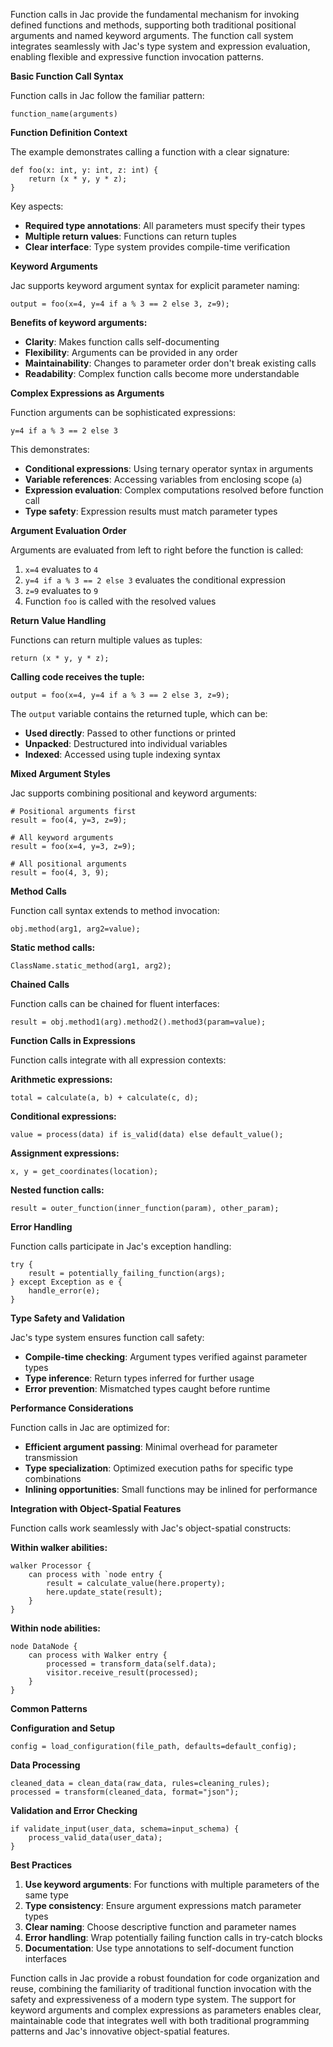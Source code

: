 Function calls in Jac provide the fundamental mechanism for invoking defined functions and methods, supporting both traditional positional arguments and named keyword arguments. The function call system integrates seamlessly with Jac's type system and expression evaluation, enabling flexible and expressive function invocation patterns.

**Basic Function Call Syntax**

Function calls in Jac follow the familiar pattern:
```jac
function_name(arguments)
```

**Function Definition Context**

The example demonstrates calling a function with a clear signature:
```jac
def foo(x: int, y: int, z: int) {
    return (x * y, y * z);
}
```

Key aspects:
- **Required type annotations**: All parameters must specify their types
- **Multiple return values**: Functions can return tuples
- **Clear interface**: Type system provides compile-time verification

**Keyword Arguments**

Jac supports keyword argument syntax for explicit parameter naming:
```jac
output = foo(x=4, y=4 if a % 3 == 2 else 3, z=9);
```

**Benefits of keyword arguments:**
- **Clarity**: Makes function calls self-documenting
- **Flexibility**: Arguments can be provided in any order
- **Maintainability**: Changes to parameter order don't break existing calls
- **Readability**: Complex function calls become more understandable

**Complex Expressions as Arguments**

Function arguments can be sophisticated expressions:
```jac
y=4 if a % 3 == 2 else 3
```

This demonstrates:
- **Conditional expressions**: Using ternary operator syntax in arguments
- **Variable references**: Accessing variables from enclosing scope (`a`)
- **Expression evaluation**: Complex computations resolved before function call
- **Type safety**: Expression results must match parameter types

**Argument Evaluation Order**

Arguments are evaluated from left to right before the function is called:
1. `x=4` evaluates to `4`
2. `y=4 if a % 3 == 2 else 3` evaluates the conditional expression
3. `z=9` evaluates to `9`
4. Function `foo` is called with the resolved values

**Return Value Handling**

Functions can return multiple values as tuples:
```jac
return (x * y, y * z);
```

**Calling code receives the tuple:**
```jac
output = foo(x=4, y=4 if a % 3 == 2 else 3, z=9);
```

The `output` variable contains the returned tuple, which can be:
- **Used directly**: Passed to other functions or printed
- **Unpacked**: Destructured into individual variables
- **Indexed**: Accessed using tuple indexing syntax

**Mixed Argument Styles**

Jac supports combining positional and keyword arguments:
```jac
# Positional arguments first
result = foo(4, y=3, z=9);

# All keyword arguments
result = foo(x=4, y=3, z=9);

# All positional arguments
result = foo(4, 3, 9);
```

**Method Calls**

Function call syntax extends to method invocation:
```jac
obj.method(arg1, arg2=value);
```

**Static method calls:**
```jac
ClassName.static_method(arg1, arg2);
```

**Chained Calls**

Function calls can be chained for fluent interfaces:
```jac
result = obj.method1(arg).method2().method3(param=value);
```

**Function Calls in Expressions**

Function calls integrate with all expression contexts:

**Arithmetic expressions:**
```jac
total = calculate(a, b) + calculate(c, d);
```

**Conditional expressions:**
```jac
value = process(data) if is_valid(data) else default_value();
```

**Assignment expressions:**
```jac
x, y = get_coordinates(location);
```

**Nested function calls:**
```jac
result = outer_function(inner_function(param), other_param);
```

**Error Handling**

Function calls participate in Jac's exception handling:
```jac
try {
    result = potentially_failing_function(args);
} except Exception as e {
    handle_error(e);
}
```

**Type Safety and Validation**

Jac's type system ensures function call safety:
- **Compile-time checking**: Argument types verified against parameter types
- **Type inference**: Return types inferred for further usage
- **Error prevention**: Mismatched types caught before runtime

**Performance Considerations**

Function calls in Jac are optimized for:
- **Efficient argument passing**: Minimal overhead for parameter transmission
- **Type specialization**: Optimized execution paths for specific type combinations
- **Inlining opportunities**: Small functions may be inlined for performance

**Integration with Object-Spatial Features**

Function calls work seamlessly with Jac's object-spatial constructs:

**Within walker abilities:**
```jac
walker Processor {
    can process with `node entry {
        result = calculate_value(here.property);
        here.update_state(result);
    }
}
```

**Within node abilities:**
```jac
node DataNode {
    can process with Walker entry {
        processed = transform_data(self.data);
        visitor.receive_result(processed);
    }
}
```

**Common Patterns**

**Configuration and Setup**
```jac
config = load_configuration(file_path, defaults=default_config);
```

**Data Processing**
```jac
cleaned_data = clean_data(raw_data, rules=cleaning_rules);
processed = transform(cleaned_data, format="json");
```

**Validation and Error Checking**
```jac
if validate_input(user_data, schema=input_schema) {
    process_valid_data(user_data);
}
```

**Best Practices**

1. **Use keyword arguments**: For functions with multiple parameters of the same type
2. **Type consistency**: Ensure argument expressions match parameter types
3. **Clear naming**: Choose descriptive function and parameter names
4. **Error handling**: Wrap potentially failing function calls in try-catch blocks
5. **Documentation**: Use type annotations to self-document function interfaces

Function calls in Jac provide a robust foundation for code organization and reuse, combining the familiarity of traditional function invocation with the safety and expressiveness of a modern type system. The support for keyword arguments and complex expressions as parameters enables clear, maintainable code that integrates well with both traditional programming patterns and Jac's innovative object-spatial features.
